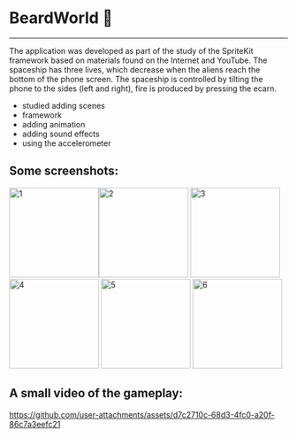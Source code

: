 # BeardWorld 🦸
-----------------
The application was developed as part of the study of the SpriteKit framework based on materials found on the Internet and YouTube.
The spaceship has three lives, which decrease when the aliens reach the bottom of the phone screen.
The spaceship is controlled by tilting the phone to the sides (left and right), fire is produced by pressing the ecarn.
- studied adding scenes
- framework
- adding animation
- adding sound effects
- using the accelerometer


Some screenshots:
-----------------
<img width="162" alt="1" src="https://github.com/user-attachments/assets/eb471335-64e1-47c7-9e28-39426e97c8d6" /><img width="162" alt="2" src="https://github.com/user-attachments/assets/d29c46cd-aa4d-4647-931a-2b9a4640b915" />
<img width="162" alt="3" src="https://github.com/user-attachments/assets/8c954384-417f-43a7-8d0a-c74cbb043a68" /> <img width="162" alt="4" src="https://github.com/user-attachments/assets/35bc2248-67a1-4206-aedc-1d7ac631103c" />
<img width="162" alt="5" src="https://github.com/user-attachments/assets/85d35f70-41c4-467e-856f-28befaae4066" /> <img width="162" alt="6" src="https://github.com/user-attachments/assets/edce27f2-22ca-4627-9244-19afd54c5d75" />

A small video of the gameplay:
-----------------
https://github.com/user-attachments/assets/d7c2710c-68d3-4fc0-a20f-86c7a3eefc21 



